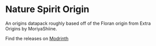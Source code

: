 # Nature Spirit Origin
An origins datapack roughly based off of the Floran origin from Extra Origins by MoriyaShiine.

Find the releases on [Modrinth](https://modrinth.com/datapack/nature-spirit)

